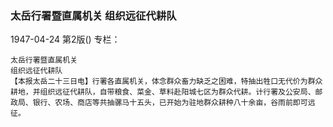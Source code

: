 ### 太岳行署暨直属机关  组织远征代耕队

1947-04-24
第2版()
专栏：

    太岳行署暨直属机关
    组织远征代耕队
    【本报太岳二十三日电】行署各直属机关，体念群众畜力缺乏之困难，特抽出牲口无代价为群众耕地，并组织远征代耕队，自带粮食、菜金、草料赴阳城七区为群众代耕。计行署及公安局、邮政局、银行、农场、商店等共抽骡马十五头，已开始为驻地群众耕种八十余亩，谷雨前即可远征。
